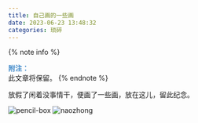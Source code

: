 ```yaml
---
title: 自己画的一些画
date: 2023-06-23 13:48:32
categories: 琐碎
---
```


{% note info %}
<p style="color:#428bca;margin-bottom:0px;font-weight:bold;">附注：</p>
此文章将保留。
{% endnote %}

放假了闲着没事情干，便画了一些画，放在这儿，留此纪念。
<!--more-->
![pencil-box](https://s2.loli.net/2023/12/16/FSTYoytCWcxhQEv.jpg)
![naozhong](https://s2.loli.net/2023/12/16/pz9HK4SACUaNoOl.jpg)
